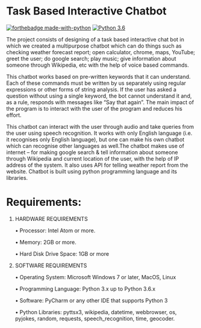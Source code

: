 # Task Based Interactive Chatbot

[![forthebadge made-with-python](http://ForTheBadge.com/images/badges/made-with-python.svg)](https://www.python.org/)
[![Python 3.6](https://img.shields.io/badge/python-3.6-blue.svg)](https://www.python.org/downloads/release/python-360/) 

The project consists of designing of a task based interactive chat bot in which we created a multipurpose chatbot which can do things such as checking weather forecast report; open calculator, chrome, maps, YouTube; greet the user; do google search; play music; give information about someone through Wikipedia, etc with the help of voice based commands.

This chatbot works based on pre-written keywords that it can understand. Each of these commands must be written by us separately using regular expressions or other forms of string analysis. If the user has asked a question without using a single keyword, the bot cannot understand it and, as a rule, responds with messages like “Say that again”. The main impact of the program is to interact with the user of the program and reduces his effort.

This chatbot can interact with the user through audio and take queries from the user using speech recognition. It works with only English language (i.e. it recognises only English language), but one can make his own chatbot which can recognise other languages as well.The chatbot makes use of internet – for making google search & tell information about someone through Wikipedia and current location of the user, with the help of IP address of the system. It also uses API for telling weather report from the website. Chatbot is built using python programming language and its libraries.

# Requirements:

1. HARDWARE REQUIREMENTS

    •	Processor: Intel Atom or more.
    
    •	Memory: 2GB or more.
    
    •	Hard Disk Drive Space: 1GB or more

2. SOFTWARE REQUIREMENTS

    •	Operating System: Microsoft Windows 7 or later, MacOS, Linux
    
    •	Programming Language: Python 3.x up to Python 3.6.x
    
    •	Software: PyCharm or any other IDE that supports Python 3
    
    •	Python Libraries: pyttsx3, wikipedia, datetime, webbrowser, os, pyjokes, random, requests, speech_recognition, time, geocoder.
